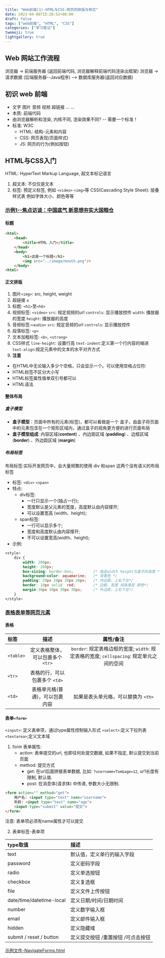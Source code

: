 ```yaml
---
title: "Web前端(1)-HTML与CSS-网页的排版与样式"
date: 2023-04-06T15:26:52+08:00
draft: false
tags: ["web前端", "HTML", "CSS"]
categories: ["学习笔记"]
twemoji: true
lightgallery: true
---
```


## Web 网站工作流程
浏览器 -> 前端服务器 (返回前端代码, 浏览器解释前端代码渲染出框架)
浏览器 -> 请求数据 (后端服务器--Java程序) --> 数据库服务器(返回对应数据)

## 初识 web 前端
* 文字 图片 音频 视频 超链接 ... ...
* 本质: 前端代码
* 由浏览器解析和渲染, 内核不同, 渲染效果不同? -- 需要一个标准！
* 标准: W3C
  * HTML: 结构-元素和内容
  * CSS: 网页表现(页面样式)
  * JS: 网页的行为(例如按钮)

## HTML与CSS入门
HTML: HyperText Markup Language, 超文本标记语言
1. 超文本: 不仅仅是文本
2. 标签: 预定义标签, 例如 `<video>` `<img>`等
CSS(Cascading Style Sheet): 层叠样式表
例如字体大小、颜色等等

### [示例1--焦点访谈：中国底气 新思想夯实大国粮仓](./cases/FocusInterview.html)
#### 标题
```html
<html>
    <head>
        <title>HTML 入门</title>
    </head>
    <body>
        <h1>这是一个标题</h1>
        <img src="../image/mouth.png"/>
    </body>
<html>
```
#### 正文排版
1. 图片`<img>`: src, height, weight
2. 超链接 `a`
3. 标题: `<h1>`至`<h6>`
4. 视频标签: `<video>`
    `src`: 规定视频的url
    `controls`: 显示播放控件
    `width`: 播放器的宽度
    `height`: 播放器的高度
5. 音频标签:`<audio>`
    `src`: 规定音频的url
    `controls`: 显示播放控件
6. 段落标签: `<p>`
7. 文本加粗标签: `<b>`, `<strong>`
8. CSS样式
    `line-height`: 设置行高
    `text-indent`:定义第一个行内容的缩进
    `text-align`:规定元素中的文本的水平对齐方式
9. **注意**
  * 在HTML中无论输入多少个空格，只会显示一个。可以使用空格占位符: &nbsp;
  * HTML标签不区分大小写
  * HTML标签属性值单双引号都可以
  * HTML语法
#### 整体布局
##### 盒子模型
* **盒子模型**：页面中所有的元素(标签)，都可以看做是一个 盒子，由盒子将页面中的元素包含在一个矩形区域内，通过盒子的视角更方便的进行页面布局
* **盒子模型组成**: 内容区域(**content**) 、内边距区域 (**padding**) 、边框区域 (**border**) 、外边距区域 (**margin**)
##### 布局标签
布局标签:实际开发网页中，会大量频繁的使用 div 和span 这两个没有语义的布局标签
* 标签: `<div>` `<span>`
* 特点:
  * div标签: 
    * 一行只显示一个(独占一行); 
    * 宽度默认是父元素的宽度，高度默认由内容撑开; 
    * 可以设置宽高 (width、height);
  * span标签: 
    * 一行可以显示多个; 
    * 宽度和高度默认由内容撑开; 
    * 不可以设置宽高(width、height);
* 示例:
```css
<style>
    div {
        width: 200px;
        height: 200px;
        box-sizing: border-box;         /* 指定width height为盒子的高宽 */
        background-color: aquamarine;   /* 背景色 */
        padding: 20px 20px 20px 20px;   /* 内边距，上右下左*/
        border: 10px solid  red;        /* 边框，宽度 线条类型 颜色*/
        margin:30px 30px 30px 30px;     /* 外边距，上右下左*/
    }
</style>
```

### [表格表单等网页元素]()
#### 表格
| 标签 |描述 | 属性/备注 |
|:--|:--:|:--:|
|`<table>`| 定义表格整体，可以包裹多个 `<tr>` | `border`: 规定表格边框的宽度; `width`: 规定表格的宽度; `cellspacing`: 规定单元之间的空间|
|`<tr>`| 表格的行，可以包裹多个 `<td>`| |
|`<td>`|表格单元格(普通)，可以包裹内容|如果是表头单元格，可以替换为 `<th>`|

#### 表单`<form>`
`<input>`: 定义表单项，通过type属性控制输入形式
`<select>`:定义下拉列表
`<textarea>`;定义文本域

1. form 表单属性:
    * action: 表单提交的url, 也即往何处提交数据,  如果不指定, 默认提交到当前页面
    * method: 提交方式
      * get: 在url后面拼接表单数据, 比如: `?username=Tom&age=12`, ur1长度有限制, 默认值.
      * post: 在消息体(请求体) 中传递, 参数大小无限制.

```html
<form action="" method="get">
    用户名: <input type="text" name="username">
    年龄: <input type="text" name="age">
    <input type="submit" value="提交">
</form>
```

注意: 表单项必须有name属性才可以提交

2. 表单标签-表单项

type取值|描述
:-|:-
text| 默认值，定义单行的输入字段
password| 定义密码字段
radio| 定义单选按钮
checkbox| 定义复选框
file| 定义文件上传按钮
date/time/datetime-local| 定义日期/时间/日期时间
number| 定义数字输入框
email| 定义邮件输入框
hidden| 定义隐藏域
submit / reset / button|定义提交按钮 /重置按钮 /可点击按钮

[示例文件-NavigateForms.html](./cases/NavigateForms.html)